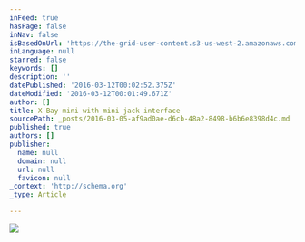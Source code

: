 ```yaml
---
inFeed: true
hasPage: false
inNav: false
isBasedOnUrl: 'https://the-grid-user-content.s3-us-west-2.amazonaws.com/4fd4dc9f-a639-4ae6-8138-36d73f936e60.png'
inLanguage: null
starred: false
keywords: []
description: ''
datePublished: '2016-03-12T00:02:52.375Z'
dateModified: '2016-03-12T00:01:49.671Z'
author: []
title: X-Bay mini with mini jack interface
sourcePath: _posts/2016-03-05-af9ad0ae-d6cb-48a2-8498-b6b6e8398d4c.md
published: true
authors: []
publisher:
  name: null
  domain: null
  url: null
  favicon: null
_context: 'http://schema.org'
_type: Article

---
```

![](https://the-grid-user-content.s3-us-west-2.amazonaws.com/4fd4dc9f-a639-4ae6-8138-36d73f936e60.png)